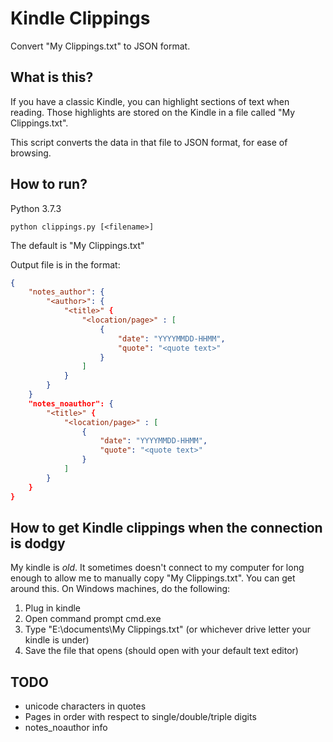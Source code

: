 # Kindle Clippings

Convert "My Clippings.txt" to JSON format.

## What is this?
If you have a classic Kindle, you can highlight sections of text when reading. Those highlights are stored on the Kindle in a file called "My Clippings.txt". 

This script converts the data in that file to JSON format, for ease of browsing.

## How to run?

Python 3.7.3

`python clippings.py [<filename>]`

The default is "My Clippings.txt"

Output file is in the format:

```json
{
    "notes_author": {
        "<author>": {
            "<title>" {
                "<location/page>" : [
                    {
                        "date": "YYYYMMDD-HHMM",
                        "quote": "<quote text>"
                    }
                ]
            }
        }
    }
    "notes_noauthor": {
        "<title>" {
            "<location/page>" : [
                {
                    "date": "YYYYMMDD-HHMM",
                    "quote": "<quote text>"
                }
            ]
        }
    }
}
```

## How to get Kindle clippings when the connection is dodgy

My kindle is *old*. It sometimes doesn't connect to my computer for long enough to allow me to manually copy "My Clippings.txt". You can get around this. On Windows machines, do the following:

1. Plug in kindle
2. Open command prompt cmd.exe
3. Type "E:\documents\My Clippings.txt" (or whichever drive letter your kindle is under)
4. Save the file that opens (should open with your default text editor)

## TODO

+ unicode characters in quotes
+ Pages in order with respect to single/double/triple digits
+ notes_noauthor info

